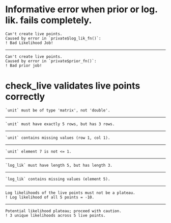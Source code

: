 # Informative error when prior or log. lik. fails completely.

    Can't create live points.
    Caused by error in `private$log_lik_fn()`:
    ! Bad Likelihood Job!

---

    Can't create live points.
    Caused by error in `private$prior_fn()`:
    ! Bad prior job!

# check_live validates live points correctly

    `unit` must be of type 'matrix', not 'double'.

---

    `unit` must have exactly 5 rows, but has 3 rows.

---

    `unit` contains missing values (row 1, col 1).

---

    `unit` element 7 is not <= 1.

---

    `log_lik` must have length 5, but has length 3.

---

    `log_lik` contains missing values (element 5).

---

    Log likelihoods of the live points must not be a plateau.
    ! Log likelihood of all 5 points = -10.

---

    Potential likelihood plateau; proceed with caution.
    ! 3 unique likelihoods across 5 live points.

